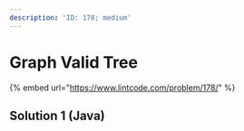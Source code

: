 ```yaml
---
description: 'ID: 178; medium'
---
```


# Graph Valid Tree

{% embed url="https://www.lintcode.com/problem/178/" %}

## Solution 1 \(Java\)

```java

```

